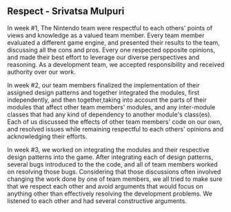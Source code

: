 ## Respect - Srivatsa Mulpuri
In week #1, The Nintendo team were respectful to each others' points of views and knowledge as a valued team member. Every team member evaluated a different game engine, and presented their results to the team, discussing all the cons and pros. Every one respected opposite opinions, and made their best effort to leverage our diverse perspectives and reasoning.  As a development team, we accepted responsibility and received authority over our work.

In week #2, our team members finalized the implementation of their assigned design patterns and together integrated the modules, first independently, and then together,taking into account the parts of their modules that affect other team members' modules, and any inter-module classes that had any kind of dependency to another module's class(es). Each of us discussed the effects of other team members' code on our own, and resolved issues while remaining respectful to each others' opinions and acknowledging their efforts. 

In week #3, we worked on integrating the modules and their respective design patterns into the game. After integrating each of design patterns, several bugs introduced to the the code, and all of team members worked on resolving those bugs. Considering that those discussions often involved changing the work done by one of team members, we all tried to make sure that we respect each other and avoid arguments that would focus on anything other than effectively resolving the development problems. We listened to each other and had several constructive arguments.

